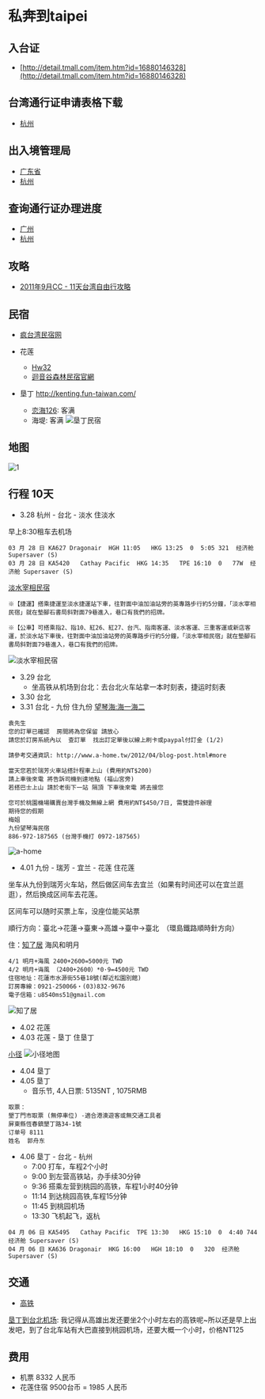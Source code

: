 # 私奔到taipei

## 入台证

* [http://detail.tmall.com/item.htm?id=16880146328](http://detail.tmall.com/item.htm?id=16880146328)

## 台湾通行证申请表格下载

* [杭州](http://www.hzcrj.gov.cn/)

## 出入境管理局

* [广东省](http://www.gdcrj.com/)
* [杭州](http://www.hzcrj.gov.cn/)

## 查询通行证办理进度

* [广州](http://www.gdcrj.com/wsfwdt/zjsd/)
* [杭州](http://www.zjsgat.gov.cn:8080/was/portals/webSend/crj.jsp)

## 攻略

* [2011年9月CC - 11天台湾自由行攻略](http://www.douban.com/group/topic/22910437/)

## 民宿

* [疯台湾民宿网](http://www.fun-taiwan.com/)

* 花莲
  - [Hw32](http://hualien.fun-taiwan.com/OuterWeb/Container.aspx?hid=002-I041)
  - [迴音谷森林民宿官網](http://hualien.fun-taiwan.com/OuterWeb/Container.aspx?hid=002-418)
* 垦丁 http://kenting.fun-taiwan.com/
  - [恋海126](http://www.lovesea126.idv.tw/): 客满
  - 海堤: 客满
![垦丁民宿](http://s16.sinaimg.cn/orignal/45153f56gc242166bacef)

## 地图

![1](http://ww2.sinaimg.cn/large/6cfc7910jw1e26xoryax9j.jpg)

## 行程 10天

* 3.28 杭州 - 台北 - 淡水 住淡水 

早上8:30租车去机场

```
03 月 28 日 KA627 Dragonair  HGH 11:05   HKG 13:25  0  5:05 321  经济舱 Supersaver (S)
03 月 28 日 KA5420   Cathay Pacific  HKG 14:35   TPE 16:10  0   77W  经济舱 Supersaver (S)
```

[淡水宰相民宿](http://zs.okgo.tw/traffic.html)

```
※【捷運】搭乘捷運至淡水捷運站下車，往對面中油加油站旁的英專路步行約5分鐘，「淡水宰相民宿」就在墊腳石書局斜對面79巷進入，巷口有我們的招牌。

※【公車】可搭乘指2、指10、紅26、紅27、台汽、指南客運、淡水客運、三重客運或新店客運，於淡水站下車後，往對面中油加油站旁的英專路步行約5分鐘，「淡水宰相民宿」就在墊腳石書局斜對面79巷進入，巷口有我們的招牌。
```

![淡水宰相民宿](http://nfs.nodeblog.org/f/d/fdafd91c9ed51022512cc6fa6c9b9573.jpg)

* 3.29 台北
  * 坐高铁从机场到台北：去台北火车站拿一本时刻表，捷运时刻表
* 3.30 台北
* 3.31 台北 - 九份 住九份 [望琴海:海一海二](http://www.a-home.tw/2009/06/blog-post_24.html)

```
袁先生
您的訂單已確認  房間將為您保留 請放心
請您於訂房系統內以  查訂單  找出訂定單後以線上刷卡或paypal付訂金 (1/2)
 
請參考交通資訊: http://www.a-home.tw/2012/04/blog-post.html#more

當天您若於瑞芳火車站搭計程車上山 (費用約NT$200) 
請上車後來電 將告訴司機到達地點 (福山宮旁)
若搭巴士上山 請於老街下一站 隔頂 下車後來電 將去接您

您可於桃園機場購賣台灣手機及無線上網 費用約NT$450/7日, 需雙證件辦理
期待您的假期
梅姐
九份望琴海民宿
886-972-187565 (台灣手機打 0972-187565)
```

![a-home](http://nfs.nodeblog.org/f/0/f0020492c4e11fc75b9603622a904727.jpg)
  
* 4.01 九份 - 瑞芳 - 宜兰 - 花莲 住花莲 

坐车从九份到瑞芳火车站，然后做区间车去宜兰（如果有时间还可以在宜兰逛逛），然后换成区间车去花莲。

区间车可以随时买票上车，没座位能买站票

順行方向：臺北→花蓮→臺東→高雄→臺中→臺北　（環島鐵路順時針方向）

住：[知了居](http://www.cicada-home.com.tw/room01.html) 海风和明月

```
4/1 明月+海風 2400+2600=5000元 TWD
4/2 明月+诲風 （2400+2600）*0·9=4500元 TWD
住宿地址：花蓮市水源街55巷18號(鄰近松園別館) 
訂房專線：0921-250066‧(03)832-9676
電子信箱：u8540ms51@gmail.com
```
![知了居](http://nfs.nodeblog.org/8/7/877abf63f6c29e5a5d4dc8ed2d4dc0c6.jpg)
  
* 4.02 花莲
* 4.03 花莲 - 垦丁 住垦丁

[小径](http://www.kenting.net.tw/)
![小径地图](http://nfs.nodeblog.org/3/0/307c4d02c44dad01ad5a45bb9d586cba.gif)

* 4.04 垦丁
* 4.05 垦丁
  - 音乐节, 4人日票: 5135NT , 1075RMB
  
```
取票：
墾丁門市取票 (無停車位) -適合港澳遊客或無交通工具者 
屏東縣恆春鎮墾丁路34-1號
订单号 8111
姓名  郭舟东
```
  
* 4.06 垦丁 - 台北 - 杭州
    - 7:00  打车，车程2个小时
    - 9:00  到左营高铁站，办手续30分钟
    - 9:36  搭乘左营到桃园的高铁，车程1小时40分钟
    - 11:14 到达桃园高铁,车程15分钟
    - 11:45 到桃园机场
    - 13:30 飞机起飞，返杭 

```
04 月 06 日 KA5495   Cathay Pacific  TPE 13:30   HKG 15:10  0  4:40 744  经济舱 Supersaver (S)
04 月 06 日 KA636 Dragonair  HKG 16:00   HGH 18:10  0   320  经济舱 Supersaver (S)
```

## 交通

* [高铁](http://www.thsrc.com.tw/tc/index.asp)

[垦丁到台北机场](http://www.douban.com/group/topic/19442642/):
我记得从高雄出发还要坐2个小时左右的高铁呢~所以还是早上出发吧，到了台北车站有大巴直接到桃园机场，还要大概一个小时，价格NT125

## 费用

* 机票 8332 人民币
* 花莲住宿 9500台币 = 1985 人民币

